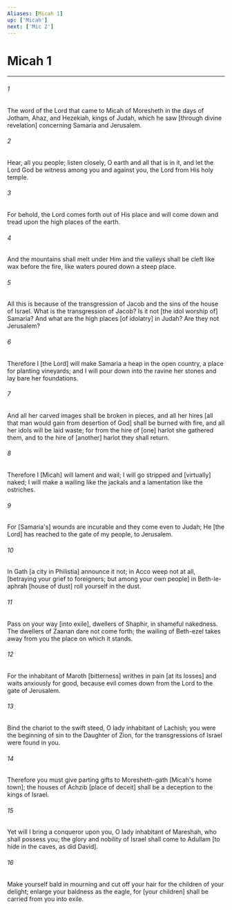 ```yaml
---
Aliases: [Micah 1]
up: ['Micah']
next: ['Mic 2']
---
```

# Micah 1

***














###### 1 






The word of the Lord that came to Micah of Moresheth in the days of Jotham, Ahaz, and Hezekiah, kings of Judah, which he saw [through divine revelation] concerning Samaria and Jerusalem. 













###### 2 






Hear, all you people; listen closely, O earth and all that is in it, and let the Lord God be witness among you and against you, the Lord from His holy temple. 













###### 3 






For behold, the Lord comes forth out of His place and will come down and tread upon the high places of the earth. 













###### 4 






And the mountains shall melt under Him and the valleys shall be cleft like wax before the fire, like waters poured down a steep place. 













###### 5 






All this is because of the transgression of Jacob and the sins of the house of Israel. What is the transgression of Jacob? Is it not [the idol worship of] Samaria? And what are the high places [of idolatry] in Judah? Are they not Jerusalem? 













###### 6 






Therefore I [the Lord] will make Samaria a heap in the open country, a place for planting vineyards; and I will pour down into the ravine her stones and lay bare her foundations. 













###### 7 






And all her carved images shall be broken in pieces, and all her hires [all that man would gain from desertion of God] shall be burned with fire, and all her idols will be laid waste; for from the hire of [one] harlot she gathered them, and to the hire of [another] harlot they shall return. 













###### 8 






Therefore I [Micah] will lament and wail; I will go stripped and [virtually] naked; I will make a wailing like the jackals and a lamentation like the ostriches. 













###### 9 






For [Samaria's] wounds are incurable and they come even to Judah; He [the Lord] has reached to the gate of my people, to Jerusalem. 













###### 10 






In Gath [a city in Philistia] announce it not; in Acco weep not at all, [betraying your grief to foreigners; but among your own people] in Beth-le-aphrah [house of dust] roll yourself in the dust. 













###### 11 






Pass on your way [into exile], dwellers of Shaphir, in shameful nakedness. The dwellers of Zaanan dare not come forth; the wailing of Beth-ezel takes away from you the place on which it stands. 













###### 12 






For the inhabitant of Maroth [bitterness] writhes in pain [at its losses] and waits anxiously for good, because evil comes down from the Lord to the gate of Jerusalem. 













###### 13 






Bind the chariot to the swift steed, O lady inhabitant of Lachish; you were the beginning of sin to the Daughter of Zion, for the transgressions of Israel were found in you. 













###### 14 






Therefore you must give parting gifts to Moresheth-gath [Micah's home town]; the houses of Achzib [place of deceit] shall be a deception to the kings of Israel. 













###### 15 






Yet will I bring a conqueror upon you, O lady inhabitant of Mareshah, who shall possess you; the glory and nobility of Israel shall come to Adullam [to hide in the caves, as did David]. 













###### 16 






Make yourself bald in mourning and cut off your hair for the children of your delight; enlarge your baldness as the eagle, for [your children] shall be carried from you into exile.
